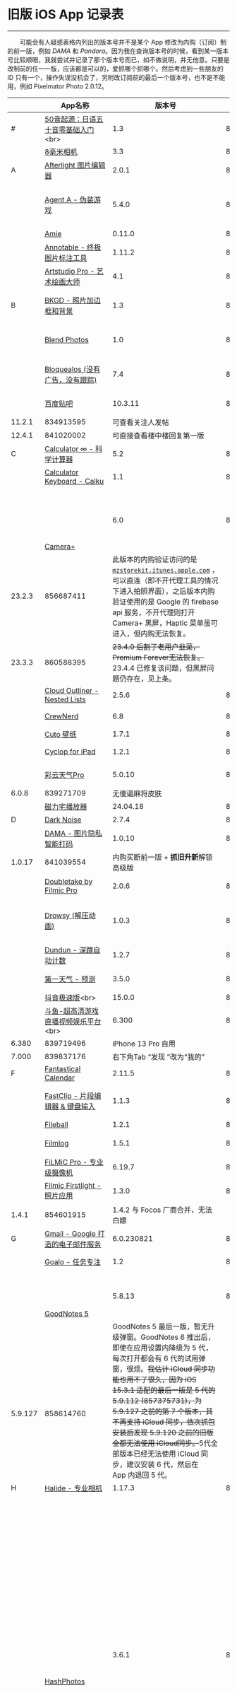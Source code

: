 # 旧版 iOS App 记录表

* * *

  可能会有人疑惑表格内列出的版本号并不是某个 App 修改为内购（订阅）制的前一版，例如 _DAMA_ 和 _Pandora_。因为我在查询版本号的时候，看到某一版本号比较顺眼，我就尝试并记录了那个版本号而已，如不做说明，并无他意。只要是改制前的任一一版，应该都是可以的，爱抓哪个抓哪个。然后考虑到一些朋友的 ID 只有一个，操作失误没机会了，另附改订阅前的最后一个版本号，也不是不能用，例如 Pixelmator Photo 2.0.12。

| <br> | **App名称  <br>** | **版本号** | **ID** | **说明** |
| --- | --- | --- | --- | --- |
| #<br> | [50音起源：日语五十音零基础入门](https://apps.apple.com/cn/app/50%E9%9F%B3%E8%B5%B7%E6%BA%90-%E6%97%A5%E8%AF%AD%E4%BA%94%E5%8D%81%E9%9F%B3%E9%9B%B6%E5%9F%BA%E7%A1%80%E5%85%A5%E9%97%A8/id1439222882 "https://apps.apple.com/cn/app/50%E9%9F%B3%E8%B5%B7%E6%BA%90-%E6%97%A5%E8%AF%AD%E4%BA%94%E5%8D%81%E9%9F%B3%E9%9B%B6%E5%9F%BA%E7%A1%80%E5%85%A5%E9%97%A8/id1439222882")<br> | 1.3<br> | 831714019<br> | **抓旧升新**解锁 Pro<br> |
| <br> | [8毫米相机](https://apps.apple.com/cn/app/8%E6%AF%AB%E7%B1%B3%E7%9B%B8%E6%9C%BA/id406541444) | 3.3 | 853405177 | 内购订阅前一版 |
| A   | [Afterlight 图片编辑器](https://apps.apple.com/us/app/afterlight-%E5%9C%96%E7%89%87%E7%B7%A8%E8%BC%AF%E5%99%A8/id1293122457?l=zh-Hans-CN "https://apps.apple.com/us/app/afterlight-%E5%9C%96%E7%89%87%E7%B7%A8%E8%BC%AF%E5%99%A8/id1293122457?l=zh-Hans-CN") | 2.0.1 | 831830015<br> | **抓旧升新**解锁 Lifetime |
| <br> | [Agent A - 伪装游戏](https://apps.apple.com/us/app/agent-a-%E4%BC%AA%E8%A3%85%E6%B8%B8%E6%88%8F/id940006911?l=zh-Hans-CN) | 5.4.0 | 852191989<br> | 外区付费游戏，iOS 15.4.1 可安装最后一版，5.5.2 转免费+内购 |
| <br> | [Amie](https://apps.apple.com/cn/app/amie-calendar-and-todos/id1548277133) | 0.11.0 | 863072599 | 内购订阅前一版 |
| <br> | [Annotable - 终极图片标注工具](https://apps.apple.com/cn/app/annotable-%E7%BB%88%E6%9E%81%E5%9B%BE%E7%89%87%E6%A0%87%E6%B3%A8%E5%B7%A5%E5%85%B7/id1099850421) | 1.11.2 | 820317675 | 内购买断前一版（iOS 15 不可用） |
| <br> | [Artstudio Pro - 艺术绘画大师](https://apps.apple.com/cn/app/artstudio-pro-%E8%89%BA%E6%9C%AF%E7%BB%98%E7%94%BB%E5%A4%A7%E5%B8%88/id1244142051) | 4.1 | 850507310 | **抓旧升新**解锁 Pro |
| B   | [BKGD - 照片加边框和背景](https://apps.apple.com/cn/app/bkgd-%E7%85%A7%E7%89%87%E5%8A%A0%E8%BE%B9%E6%A1%86%E5%92%8C%E8%83%8C%E6%99%AF/id1375958275)<br> | 1.3 | 828095815 | **抓旧升新**解锁（点击老用户免费升级解锁 Pro）<br> |
| <br> | [Blend Photos](https://apps.apple.com/cn/app/blend-photos/id1556594831) | 1.0 | 840739892 | 内购订阅/买断前一版，仿双重曝光应用 |
| <br> | [Bloquealos (没有广告，没有跟踪)](https://apps.apple.com/us/app/bloquealos-%E9%98%BB%E6%AD%A2%E5%B9%BF%E5%91%8A%E5%92%8C%E5%BC%B9%E5%87%BA%E7%AA%97%E5%8F%A3%E7%9A%84%E6%B5%8F%E8%A7%88%E5%99%A8%E6%89%A9%E5%B1%95/id1554895615?l=zh "https://apps.apple.com/us/app/bloquealos-%E9%98%BB%E6%AD%A2%E5%B9%BF%E5%91%8A%E5%92%8C%E5%BC%B9%E5%87%BA%E7%AA%97%E5%8F%A3%E7%9A%84%E6%B5%8F%E8%A7%88%E5%99%A8%E6%89%A9%E5%B1%95/id1554895615?l=zh") | 7.4 | 854617669 | 内购订阅前一版，8.0版本由扩展改为内容拦截器 |
| <br> | [百度贴吧](https://apps.apple.com/cn/app/%E7%99%BE%E5%BA%A6%E8%B4%B4%E5%90%A7-%E8%81%8A%E5%85%B4%E8%B6%A3-%E4%B8%8A%E8%B4%B4%E5%90%A7/id477927812) | 10.3.11<br> | 833088390<br> | 适配 iOS 13 深色模式<br> |
| 11.2.1 | 834913595<br> | 可查看关注人发帖<br> |
| 12.4.1 | 841020002 | 可直接查看楼中楼回复第一版 |
| C   | [Calculator ∞ - 科学计算器](https://apps.apple.com/cn/app/calculator-%E7%A7%91%E5%AD%A6%E8%AE%A1%E7%AE%97%E5%99%A8/id458535809) | 5.2 | 831702111 | UI 未改版 |
| <br> | [Calculator Keyboard - Calku](https://apps.apple.com/cn/app/calculator-keyboard-calku/id1546065778)<br> | 1.1 | 839867096 | **抓旧升新**解锁 Lifetime |
| <br> | <br><br><br><br><br><br>[Camera+](https://apps.apple.com/cn/app/camera/id1313580627) | 6.0 | 844061628 | **抓旧升新**解锁 Pro |
| 23.2.3 | 856687411 | 此版本的内购验证访问的是 [`mzstorekit.itunes.apple.com`](https://mzstorekit.itunes.apple.com "https://mzstorekit.itunes.apple.com") ，可以直连（即不开代理工具的情况下进入拍照界面），之后版本内购验证使用的是 Google 的 firebase api 服务，不开代理则打开 Camera+ 黑屏，Haptic 菜单虽可进入，但内购无法恢复。 |
| 23.3.3 | 860588395 | ~~23.4.0 后割了老用户韭菜，Premium Forever无法恢复。~~<br>23.4.4 已修复该问题，但黑屏问题仍存在，见上条。 |
| <br> | [Cloud Outliner - Nested Lists](https://apps.apple.com/cn/app/cloud-outliner-nested-lists/id1018143540 "https://apps.apple.com/cn/app/cloud-outliner-nested-lists/id1018143540") | 2.5.6 | 839332415 | 内购买断前一版 |
| <br> | [CrewNerd](https://apps.apple.com/cn/app/crewnerd/id307935199 "https://apps.apple.com/cn/app/crewnerd/id307935199") | 6.8 | 852802807 | **抓旧升新**解锁 Lifetime |
| <br> | [Cuto 壁纸](https://apps.apple.com/cn/app/cuto-%E5%A3%81%E7%BA%B8/id1068086465) | 1.7.1 | 829664755 | 内购买断前一版 |
| <br> | [Cyclop for iPad](https://apps.apple.com/cn/app/cyclop-for-ipad/id976074849 "https://apps.apple.com/cn/app/cyclop-for-ipad/id976074849") | 1.2.1 | 824770077<br> | **抓旧升新**解锁 Full Version<br> |
| <br> | [彩云天气Pro](https://apps.apple.com/cn/app/%E5%BD%A9%E4%BA%91%E5%A4%A9%E6%B0%94pro/id1067198688) | 5.0.10<br> | 836388018<br> | 内购订阅前一版，无桌面 Widgets<br> |
| 6.0.8<br> | 839271709<br> | 无傻逼麻将皮肤<br> |
| <br> | [磁力宅播放器](https://apps.apple.com/cn/app/%E7%A3%81%E5%8A%9B%E5%AE%85%E6%92%AD%E6%94%BE%E5%99%A8/id6497060674) | 24.04.18 | 865188451<br> | 初版，内购前一版 |
| D   | [Dark Noise](https://apps.apple.com/cn/app/dark-noise/id1465439395)<br> | 2.7.4<br> | 853755765<br> | 内购订阅前一版<br> |
| <br> | [DAMA - 图片隐私智能打码](https://apps.apple.com/cn/app/dama-%E5%9B%BE%E7%89%87%E9%9A%90%E7%A7%81%E6%99%BA%E8%83%BD%E6%89%93%E7%A0%81/id1534690075) | 1.0.10 | 839477178 | **抓旧升新**解锁高级版 |
| 1.0.17 | 841039554 | 内购买断前一版 + **抓旧升新**解锁高级版 |
| <br> | [Doubletake by Filmic Pro](https://apps.apple.com/cn/app/doubletake-by-filmic-pro/id1478041592)<br> | 2.0.6 | 846100159 | 内购订阅前一版 + **抓旧升新**解锁订阅<br> |
| <br> | [Drowsy (解压动画)](https://apps.apple.com/cn/app/%E8%A7%A3%E5%8E%8B%E5%8A%A8%E7%94%BB/id1525164222 "https://apps.apple.com/cn/app/%E8%A7%A3%E5%8E%8B%E5%8A%A8%E7%94%BB/id1525164222") | 1.0.3 | 840726128 | 内购买断前一版，原免费使用的部分动画和声音在 1.0.4 版中改为付费项目 |
| <br> | [Dundun - 深蹲自动计数](https://apps.apple.com/cn/app/dundun-%E6%B7%B1%E8%B9%B2%E8%87%AA%E5%8A%A8%E8%AE%A1%E6%95%B0/id1348285355 "https://apps.apple.com/cn/app/dundun-%E6%B7%B1%E8%B9%B2%E8%87%AA%E5%8A%A8%E8%AE%A1%E6%95%B0/id1348285355") | 1.2.7 | 857227687<br> | 1.2.8 版本改为免费下载 + 内购 |
| <br> | [第一天气 - 预测](https://apps.apple.com/cn/app/%E7%AC%AC%E4%B8%80%E5%A4%A9%E6%B0%94-%E9%A2%84%E6%B5%8B/id1526791980)<br> | 3.5.0<br> | 853607434<br> | 内购订阅/买断前一版（去广告）<br> |
| <br> | [抖音极速版](https://apps.apple.com/cn/app/%E6%8A%96%E9%9F%B3%E6%9E%81%E9%80%9F%E7%89%88/id1477031443 "https://apps.apple.com/cn/app/%E6%8A%96%E9%9F%B3%E6%9E%81%E9%80%9F%E7%89%88/id1477031443")<br> | 15.0.0<br> | 842700491<br> | 简洁得要死嗷<br> |
| <br> | [斗鱼-超高清游戏直播视频娱乐平台](https://apps.apple.com/cn/app/%E6%96%97%E9%B1%BC-%E8%B6%85%E9%AB%98%E6%B8%85%E6%B8%B8%E6%88%8F%E7%9B%B4%E6%92%AD%E8%A7%86%E9%A2%91%E5%A8%B1%E4%B9%90%E5%B9%B3%E5%8F%B0/id863882795 "https://apps.apple.com/cn/app/%E6%96%97%E9%B1%BC-%E8%B6%85%E9%AB%98%E6%B8%85%E6%B8%B8%E6%88%8F%E7%9B%B4%E6%92%AD%E8%A7%86%E9%A2%91%E5%A8%B1%E4%B9%90%E5%B9%B3%E5%8F%B0/id863882795")<br> | 6.300<br> | 836858041<br> | iPhone 6s Plus 自用（非全面屏） |
| 6.380<br> | 839719496<br> | iPhone 13 Pro 自用 |
| 7.000 | 839837176 | 右下角Tab “发现 ”改为“我的” |
| F   | [Fantastical Calendar](https://apps.apple.com/cn/app/fantastical-calendar/id718043190) | 2.11.5 | 833714009 | 内购订阅前一版 |
| <br> | [FastClip - 片段编辑器 & 键盘输入](https://apps.apple.com/cn/app/fastclip-%E7%89%87%E6%AE%B5%E7%BC%96%E8%BE%91%E5%99%A8-%E9%94%AE%E7%9B%98%E8%BE%93%E5%85%A5/id1476085650) | 1.1.3 | 845745226 | 内购订阅/买断前一版（无键盘，有 Safari 扩展） |
| <br> | [Fileball](https://apps.apple.com/cn/app/fileball/id1558391784) | 1.2.1 | 851555614 | **首次获取**才可抓到 |
| <br> | [Filmlog](https://apps.apple.com/cn/app/filmlog/id635642879 "https://apps.apple.com/cn/app/filmlog/id635642879") | 1.5.1 | 830461763 | **抓旧升新**解锁 Plus，需还原购买 |
| <br> | [FiLMiC Pro - 专业级摄像机](https://apps.apple.com/cn/app/filmic-pro-%E4%B8%93%E4%B8%9A%E7%BA%A7%E6%91%84%E5%83%8F%E6%9C%BA/id436577167) | 6.19.7 | 851609129 | 内购订阅前一版 |
| <br> | [Filmic Firstlight - 照片应用](https://apps.apple.com/cn/app/filmic-firstlight-%E7%85%A7%E7%89%87%E5%BA%94%E7%94%A8/id1482338564)<br> | 1.3.0<br> | 847094994<br> | 内购订阅前一版 + **抓旧升新**解锁订阅<br> |
| 1.4.1<br> | 854601915<br> | 1.4.2 与 Focos 厂商合并，无法白嫖<br> |
| G   | [Gmail - Google 打造的电子邮件服务](https://apps.apple.com/cn/app/gmail-google-%E6%89%93%E9%80%A0%E7%9A%84%E7%94%B5%E5%AD%90%E9%82%AE%E4%BB%B6%E6%9C%8D%E5%8A%A1/id422689480) | 6.0.230821 | 859712283 | 增加翻译功能第一版，iOS 15 + |
| <br><br> | [Goalo - 任务专注](https://apps.apple.com/cn/app/goalo-%E4%BB%BB%E5%8A%A1%E4%B8%93%E6%B3%A8/id1502374557) | 1.2 | 838841086 | **抓旧升新**解锁 Goalo Pro |
| <br> | <br><br><br><br>[GoodNotes 5](https://apps.apple.com/cn/app/goodnotes-5/id1444383602) | 5.8.13 | 848017668 | 内购买断前一版 + **抓旧升新**解锁完整版<br><br> |
| <br><br><br>5.9.127 | <br><br><br>858614760 | GoodNotes 5 最后一版，暂无升级弹窗。GoodNotes 6 推出后，即使在应用设置内降级为 5 代，每次打开都会有 6 代的试用弹窗，很烦。~~我估计 iCloud 同步功能也用不了很久，因为 iOS 15.3.1 适配的最后一版是 5 代的 5.9.112 (857375731)，为 5.9.127 之前的第 7 个版本，其不再支持 iCloud 同步，依次抓包安装后发现 5.9.120 之前的旧版全都无法使用 iCloud同步。~~5代全部版本已经无法使用 iCloud 同步，建议安装 6 代，然后在 App 内退回 5 代。 |
| H   | [Halide - 专业相机](https://apps.apple.com/cn/app/halide-mark-ii-pro-camera/id885697368) | 1.17.3 | 837845559 | 内购订阅前一版 |
| <br> | <br><br><br><br><br><br>[HashPhotos](https://apps.apple.com/cn/app/hashphotos/id685784609) | 3.6.1<br> | 819754622<br> | 3.6.1 为内购买断前一版 + **抓旧升新**解锁 PRO 版本（一生）。过程概述：自测 3.6.1 的 ipa无法在 iOS15 系统上安装，爱思助手显示安装包不完整。于是干脆直接在手机上下载最新版（5.0.4），尝试恢复购买无效后，用 AppStore++ 降级到 4.7.4，在 4.7.4 中点击恢复购买，提示“您在 3.7.0 版之前有下载或购买吗？”，点击“是的”，接着弹出“多合一包（免费）”内购界面，获取就 ok 了。之后无论是 4.7.4 升级最新还是卸载重下，Pro 仍有效且能恢复购买。注：4.7.4 并不是特殊版本，在 5.0.0 之前的任意一个包含“多合一包”内购的版本中应该都可以。 |
| 4.7.4<br> | 845776172<br> |
| <br> | [和风天气](https://apps.apple.com/cn/app/%E5%92%8C%E9%A3%8E%E5%A4%A9%E6%B0%94-%E5%8F%AF%E8%A7%86%E5%8C%96%E5%A4%A9%E6%B0%94/id1461458147)<br> | 2.9.18<br> | 842275448<br> | 内购订阅前一版<br> |
| <br> | [狐猴浏览器](https://apps.apple.com/cn/app/%E7%8B%90%E7%8C%B4%E6%B5%8F%E8%A7%88%E5%99%A8/id1662756821) | 1.0.2 | 860541330 | 会员订阅前一版 |
| <br> | [虎牙直播-游戏互动直播平台](https://apps.apple.com/cn/app/%E8%99%8E%E7%89%99%E7%9B%B4%E6%92%AD-%E6%B8%B8%E6%88%8F%E4%BA%92%E5%8A%A8%E7%9B%B4%E6%92%AD%E5%B9%B3%E5%8F%B0/id871095743 "https://apps.apple.com/cn/app/%E8%99%8E%E7%89%99%E7%9B%B4%E6%92%AD-%E6%B8%B8%E6%88%8F%E4%BA%92%E5%8A%A8%E7%9B%B4%E6%92%AD%E5%B9%B3%E5%8F%B0/id871095743")<br> | 7.11.0<br> | 835293114<br> | 适配 iOS 13 深色模式<br> |
| <br> | [黄鸭证件照-智能抠图制作各类证照神器](https://apps.apple.com/cn/app/%E9%BB%84%E9%B8%AD%E8%AF%81%E4%BB%B6%E7%85%A7-%E6%99%BA%E8%83%BD%E6%8A%A0%E5%9B%BE%E5%88%B6%E4%BD%9C%E5%90%84%E7%B1%BB%E8%AF%81%E7%85%A7%E7%A5%9E%E5%99%A8/id1596406400)<br> | 3.2.2<br> | 854880529<br> | 内购订阅前一版<br>3.3.3 版本取消了内购<br>3.3.6 版本增加 VIP 内购<br>随便吧，累了 |
| I   | [ImgPlay - GIF制作](https://apps.apple.com/cn/app/imgplay-gif%E5%88%B6%E4%BD%9C/id989843523) | 6.2.8 | 855492229 | 内购订阅前一版（6.3.0 版本取消了原 68 元的买断） |
| <br> | [iMovie 剪辑](https://apps.apple.com/cn/app/imovie-%E5%89%AA%E8%BE%91/id377298193)<br> | 2.3.3<br>(2303)<br> | 843907352<br> | UI 未改版 |
| <br> | [iTV Shows](https://apps.apple.com/cn/app/itv-shows/id741292427) | 5.3.5 | 855871874 | 内购订阅/买断前一版 |
| J   | [JustWatch - Movies & TV Shows](https://apps.apple.com/cn/app/justwatch-movies-tv-shows/id979227482) | 23.34.1 | 859339112 | Dev 版本，底部「Dev settings active」进入面板后，点击「Force Pro State」可开启 Pro |
| <br><br> | <br>[计步器 StepsApp](https://apps.apple.com/cn/app/id1037595083 "https://apps.apple.com/cn/app/id1037595083")<br> | <br>5.5.0<br> | <br>835373948<br> | 目前最新版需要订阅使用完整功能，5.5.0 可 22 元一次性付费解锁完整功能，购买后可在最新版恢复一次性内购<br> |
| <br> | [极简清单 - OneList](https://apps.apple.com/cn/app/%E6%9E%81%E7%AE%80%E6%B8%85%E5%8D%95-onelist/id1449484075)<br> | 1.7.0<br> | 842232504<br> | **抓旧升新**解锁 Lifetime Pro<br> |
| <br> | [驾校一点通](https://apps.apple.com/cn/app/%E9%A9%BE%E6%A0%A1%E4%B8%80%E7%82%B9%E9%80%9A-2023%E9%A9%BE%E6%A0%A1%E5%AD%A6%E8%BD%A6%E8%80%83%E9%A9%BE%E7%85%A7/id620262310)<br> | 10.6.2<br> | 841949668<br> | MitM VIP<br> |
| <br> | [加一 - 精美实用计数器](https://apps.apple.com/cn/app/%E5%8A%A0%E4%B8%80-%E4%B9%A0%E6%83%AF%E5%85%BB%E6%88%90%E6%89%93%E5%8D%A1-%E8%BF%BD%E8%B8%AA%E7%94%9F%E6%B4%BB%E5%B0%8F%E4%BA%8B-%E8%AE%B0%E5%BD%95%E6%97%A5%E5%B8%B8%E6%83%85%E7%BB%AA/id1477743089)<br> | 1.8.2<br> | 846469228<br> | 内购订阅/买断、UI 大改版前一版<br> |
| K   | [卡喵 - 信用卡管理管家](https://apps.apple.com/cn/app/%E5%8D%A1%E5%96%B5-%E4%BF%A1%E7%94%A8%E5%8D%A1%E7%AE%A1%E7%90%86%E7%AE%A1%E5%AE%B6/id1557595766) | 5.3<br> | 854408649<br> | 内购订阅/买断前一版<br> |
| <br> | [酷安](https://apps.apple.com/cn/app/%E9%85%B7%E5%AE%89-%E5%8F%91%E7%8E%B0%E7%A7%91%E6%8A%80%E6%96%B0%E7%94%9F%E6%B4%BB/id1422581869)<br> | 4.9.1<br> | 848225916<br> | 蓝色 icon + UI<br>已无法发布评论 |
| 5.1.10 | 858487123 | 懒得试了，增加「发现 tab」前一版 |
| <br> | <br>[快手](https://apps.apple.com/cn/app/%E5%BF%AB%E6%89%8B/id440948110 "https://apps.apple.com/cn/app/%E5%BF%AB%E6%89%8B/id440948110")<br> | 6.11.8<br> | 834533101<br> | iPhone 6s Plus 自用（非全面屏）<br> |
| 9.8.50 | 844261701<br> | iPhone 13 Pro 自用<br> |
| 10.6.30<br> | 850989355<br> | 短视频助手（by冷冷雨）可保存视频第一版<br> |
| <br> | [快制图表](https://apps.apple.com/cn/app/%E5%BF%AB%E5%88%B6%E5%9B%BE%E8%A1%A8-%E5%9B%BE%E8%A1%A8%E5%88%B6%E4%BD%9C%E5%B9%B6%E5%AF%BC%E5%87%BA%E4%B8%BA%E5%9B%BE%E7%89%87/id1611358648 "https://apps.apple.com/cn/app/%E5%BF%AB%E5%88%B6%E5%9B%BE%E8%A1%A8-%E5%9B%BE%E8%A1%A8%E5%88%B6%E4%BD%9C%E5%B9%B6%E5%AF%BC%E5%87%BA%E4%B8%BA%E5%9B%BE%E7%89%87/id1611358648") | 3.1.0 | 858957868 | 内购订阅前一版 |
| L   | [Light Player - 简洁的本地音乐播放器](https://apps.apple.com/cn/app/id6468552607) | 1.1.8 | 862825656 | 内购订阅/买断前一版 |
| <br> | [LookUp: English dictionary](https://apps.apple.com/cn/app/lookup-english-dictionary/id872564448 "https://apps.apple.com/cn/app/lookup-english-dictionary/id872564448")<br> | 9.2.7 | 856769059 | **抓旧升新**解锁 LookUp+ Lifetime Access |
| <br> | [Looper! Loop, Zoom, AB Player](https://apps.apple.com/cn/app/looper-loop-zoom-ab-player/id1370245075 "https://apps.apple.com/cn/app/looper-loop-zoom-ab-player/id1370245075") | 1.31 | 847554171<br> | 内购订阅前一版 |
| M   | [Moodistory情绪追踪器+心情日志+日记](https://apps.apple.com/cn/app/moodistory%E6%83%85%E7%BB%AA%E8%BF%BD%E8%B8%AA%E5%99%A8-%E5%BF%83%E6%83%85%E6%97%A5%E5%BF%97-%E6%97%A5%E8%AE%B0/id1335347860 "https://apps.apple.com/cn/app/moodistory%E6%83%85%E7%BB%AA%E8%BF%BD%E8%B8%AA%E5%99%A8-%E5%BF%83%E6%83%85%E6%97%A5%E5%BF%97-%E6%97%A5%E8%AE%B0/id1335347860")<br> | 3.0.0 | 854401900 | 内购订阅前一版 |
| <br> | [Movy 高清桌面锁屏壁纸](https://apps.apple.com/cn/app/movy-%E9%AB%98%E6%B8%85%E6%A1%8C%E9%9D%A2%E9%94%81%E5%B1%8F%E5%A2%99%E7%BA%B8/id1093345142 "https://apps.apple.com/cn/app/movy-%E9%AB%98%E6%B8%85%E6%A1%8C%E9%9D%A2%E9%94%81%E5%B1%8F%E5%A2%99%E7%BA%B8/id1093345142") | 3.2 | 844621757 | 无淘宝店铺的 Tab 页面 |
| <br> | <br>[My Pod](https://apps.apple.com/cn/app/my-classic/id6443811423 "https://apps.apple.com/cn/app/my-classic/id6443811423") | <br>2.0.0 | <br>852924133 | 2.1.0 版本的 CoverFlow 在 iPhone 13 Pro  iOS 15 系统上划动会卡顿，重新上架后改名为“My Classic”。<br> |
| N   | [Nebo - 笔记和PDF标注](https://apps.apple.com/cn/app/nebo-%E7%AC%94%E8%AE%B0%E5%92%8C-pdf-%E6%A0%87%E6%B3%A8/id1119601770) | 2.4.4 | 834484424 | **抓旧升新**解锁“基本功能”和“连接”两项内购（iPad 应用） |
| <br> | [NeoServer - Docker/SSH/SFTP](https://apps.apple.com/us/app/neoserver-docker-ssh-sftp/id6448362669?l=zh-Hans-CN "https://apps.apple.com/us/app/neoserver-docker-ssh-sftp/id6448362669?l=zh-Hans-CN") | 5.4.2 | 864768767<br> | 增加内购前一版<br> |
| <br> | [Nicegram](https://apps.apple.com/cn/app/nicegram-1-chat-for-telegram/id1608870673) | 1.1.1 | 850784912 | 可转发/保存限制转发频道内容 |
| <br> | [NOME - 反社交挡脸自拍相机](https://apps.apple.com/cn/app/nome-%E5%8F%8D%E7%A4%BE%E4%BA%A4%E6%8C%A1%E8%84%B8%E8%87%AA%E6%8B%8D%E7%9B%B8%E6%9C%BA/id1393489660)<br> | 1.0 | 827395482 | **抓旧升新**解锁 Pro（点击老用户免费升级） |
| <br> | [Notability](https://apps.apple.com/cn/app/notability/id360593530) | 10.6 | 844215920 | 内购订阅前一版 |
| 12.1.15 | 858548460 | 14 版本取消笔盒功能 |
| <br> | [nPlayer](https://apps.apple.com/cn/app/nplayer/id1116905928)<br> | 3.10.10<br> | 831026969<br> | 均衡器与锁屏音频可兼容<br> |
| <br> | [ntPlayer](https://apps.apple.com/cn/app/ntplayer/id1613758141) | 2.4.0 | 855321943 | 2.4.1 版本加入免广告 VIP 内购 |
| <br> | [nPTT - 下個世代的 PTT App](https://apps.apple.com/cn/app/nptt-%E4%B8%8B%E5%80%8B%E4%B8%96%E4%BB%A3%E7%9A%84-ptt-app/id1529382446 "https://apps.apple.com/cn/app/nptt-%E4%B8%8B%E5%80%8B%E4%B8%96%E4%BB%A3%E7%9A%84-ptt-app/id1529382446")<br> | 2.9.1 | 856850253<br> | 增加 VIP 年度方案前一版 |
| O   | [Obscura — Pro Camera](https://apps.apple.com/us/app/obscura-pro-camera/id1579306989 "https://apps.apple.com/us/app/obscura-pro-camera/id1579306989")<br> | 2023.2 | 856654314<br> | 内购订阅前一版 |
| <br> | [OneScreen - 带壳截屏自由创作](https://apps.apple.com/cn/app/onescreen-%E5%B8%A6%E5%A3%B3%E6%88%AA%E5%B1%8F%E8%87%AA%E7%94%B1%E5%88%9B%E4%BD%9C/id1355476695) | 3.7.0 | 838264846 | **抓旧升新**解锁 Lifetime Pro |
| P   | [Pandora - 管理你的订阅](https://apps.apple.com/cn/app/pandora-%E7%AE%A1%E7%90%86%E4%BD%A0%E7%9A%84%E8%AE%A2%E9%98%85%E6%9C%8D%E5%8A%A1/id1470560916) | 1.0.3 | 832953449 | **抓旧升新**解锁 Pro |
| <br> | [PDF点睛（PDF Expert）：阅读器](https://apps.apple.com/cn/app/pdf-%E7%82%B9%E7%9D%9B-%E9%98%85%E8%AF%BB-%E7%BC%96%E8%BE%91-%E7%AD%BE%E7%BD%B2/id743974925) | 6.6.16 | 831556436<br> | 内购订阅前一版 |
| <br> | [Pedometer++](https://apps.apple.com/cn/app/pedometer/id712286167) | 4.9.3 | 853856855 | 内购订阅前一版 |
| <br> | <br>[Phoom - 照片管理助手](https://apps.apple.com/cn/app/phoom-%E7%85%A7%E7%89%87%E7%AE%A1%E7%90%86%E5%8A%A9%E6%89%8B-%E6%89%8B%E6%9C%BA%E7%9B%B8%E5%86%8C%E5%BF%AB%E9%80%9F%E6%95%B4%E7%90%86/id1555853093) | 1.9<br> | 847781146<br> | 步骤：先下载 1.9，打开 App，然后覆盖 2.0，接着从 2.0 升级至 2.4，最后升级至最新版，可白嫖内购；<br>2.5.4 版本要求系统版本 iOS 16.0+ |
| 2.0<br> | 848906787<br> |
| 2.4<br> | 850715469<br> |
| <br> | [Piiico · 图像标注](https://apps.apple.com/cn/app/piiico-%E5%9B%BE%E5%83%8F%E6%A0%87%E6%B3%A8/id1395700699) | 1.4.2 | 830451225 | **抓旧升新**解锁 Pro（点击“老用户恢复内购”） |
| <br> | [Pixelmator Photo](https://apps.apple.com/cn/app/pixelmator-photo/id1444636541) | 2.0 | 845758463 | **抓旧升新**解锁 Pro |
| 2.0.12 | 850784840 | 内购订阅/买断前一版，手抖下到最新版可用这版 |
| <br> | [Pixquare - 像素艺术编辑器](https://apps.apple.com/cn/app/pixquare-%E5%83%8F%E7%B4%A0%E8%89%BA%E6%9C%AF%E7%BC%96%E8%BE%91%E5%99%A8/id1659428179)<br> | 1.13 | 860252788<br> | iOS 15.4.1 最高可用版本，2.0.0 版本改为免费下载，iOS 16+ 自测 |
| <br> | [Pocket Casts](https://apps.apple.com/us/app/pocket-casts/id414834813?l=zh "https://apps.apple.com/us/app/pocket-casts/id414834813?l=zh") | 7.4 | 832051612 | 内购订阅前一版（美区播客应用） |
| <br> | [Podcat](https://apps.apple.com/cn/app/podcat/id845960230 "https://apps.apple.com/cn/app/podcat/id845960230") | 2.8.4 | 858011583<br> | 订阅制前一版 |
| <br> | [Pyto - Python 3](https://apps.apple.com/us/app/pyto-python-3/id1436650069?uo=4 "https://apps.apple.com/us/app/pyto-python-3/id1436650069?uo=4") | 11.11.4<br> | 836122055<br> | **抓旧升新**解锁 Full Version |
| <br> | [屏幕套壳](https://apps.apple.com/cn/app/%E5%B1%8F%E5%B9%95%E5%A5%97%E5%A3%B3/id1577909658)<br> | 3.1.0<br> | 853182280<br> | adbk 解锁，3.2 已修复<br> |
| Q   | [QQ](https://apps.apple.com/cn/app/qq/id444934666 "https://apps.apple.com/cn/app/qq/id444934666") | 8.4.9 | 837881604 | 深色模式、适配 iOS 14 |
| <br> | [QQ音乐](https://apps.apple.com/cn/app/qq%E9%9F%B3%E4%B9%90-%E5%90%AC%E6%88%91%E6%83%B3%E5%90%AC/id414603431) | 9.5 | 832757289 | 适配 iOS 13 深色模式 |
| <br> | [Quantumult X](https://apps.apple.com/us/app/quantumult-x/id1443988620?l=zh) | 1.0.30 | 850566830 | UI 未改版（双排图标） |
| R   | [图书追踪器：Reading tracker and tbr](https://apps.apple.com/cn/app/%E5%9B%BE%E4%B9%A6%E8%BF%BD%E8%B8%AA%E5%99%A8-reading-tracker-and-tbr/id1491660771)<br> | 2.1.0 | 840614329 | 2.1.8 版本转免费 + 内购，**抓旧升新**解锁 Book Tracker Pro (Lifetime) |
| <br> | [RealRadio · 聆听世界的声音](https://apps.apple.com/cn/app/realradio-%E8%81%86%E5%90%AC%E4%B8%96%E7%95%8C%E7%9A%84%E5%A3%B0%E9%9F%B3/id6448242498) | 1.0.2 | 857336387 | 内购订阅/买断前一版 |
| <br> | [REC - Pro Video Camera](https://apps.apple.com/cn/app/rec-pro-video-camera/id1175490870)<br> | 4.0 | 844556510 | **抓旧升新**解锁 One-Time Purchase |
| <br> | <br>[RTRO - Film Camera by Moment](https://apps.apple.com/cn/app/rtro-film-camera-by-moment/id1468168573)<br> | <br>1.7.5<br> | <br>/<br> | 计划于 2023 年 8 月 1 日全区下架，所有付费项目已取消，直接下载最新版 1.7.5 即可；注：滤镜列表虽已解锁，但是上划会看到 RTRO+ 的订阅按钮，忽略即可，请勿再次付费<br> |
| <br> | [人脸复制  照片换脸](https://apps.apple.com/cn/app/%E4%BA%BA%E8%84%B8%E5%A4%8D%E5%88%B6-%E7%85%A7%E7%89%87%E6%8D%A2%E8%84%B8/id385706298 "https://apps.apple.com/cn/app/%E4%BA%BA%E8%84%B8%E5%A4%8D%E5%88%B6-%E7%85%A7%E7%89%87%E6%8D%A2%E8%84%B8/id385706298")<br> | 3.4.4<br> | 856219466<br> | 内购订阅前一版<br> |
| <br>S | <br>[Scanner Pro](https://apps.apple.com/cn/app/scanner-pro-%E6%96%87%E6%A1%A3%E6%89%AB%E6%8F%8F/id333710667)<br> | 7.7<br> | 836576431<br> | **抓旧升新**解锁 Plus<br> |
| 7.8.2<br> | 839043794<br> | 内购订阅前一版，如果没有多余的 ID 抓 7.7，可使用此版本<br> |
| <br> | [ScriptWidget](https://apps.apple.com/cn/app/scriptwidget/id1555600758) | 3.19 | 848277053 | iOS 15 最高可用版本 |
| <br> | [Shutter - Sony Camera Remote](https://apps.apple.com/cn/app/shutter-sony-camera-remote/id1459044148 "https://apps.apple.com/cn/app/shutter-sony-camera-remote/id1459044148") | 2.5.0 | 844062839 | **抓旧升新**解锁 Lifetime access |
| <br> | [Simplenote](https://apps.apple.com/cn/app/simplenote/id289429962) | 4.47 | 845120831 | 内购订阅前一版 |
| <br> | [Snipd \| AI Podcast Olayer](https://apps.apple.com/us/app/snipd-ai-podcast-player/id1557206126 "https://apps.apple.com/us/app/snipd-ai-podcast-player/id1557206126") | 2.2.52 | 858869034<br> | 内购订阅前一版 |
| <br> | [Spark Mail - 智能邮箱](https://apps.apple.com/cn/app/spark-mail-%E6%99%BA%E8%83%BD%E9%82%AE%E7%AE%B1/id997102246) | 2.11.23 | 852250450 | 内购订阅前一版 |
| <br> | <br>[Spectre相机](https://apps.apple.com/cn/app/spectre%E7%9B%B8%E6%9C%BA/id1450074595) | <br>1.1.11 | <br>848912540 | 付费下载改免费 + 内购。原付费用户无法免费获得新增内购，对比直接抓包的新用户，老用户实际上是花 25 元买了个 30 秒的长曝光时间，韭菜割起来 |
| <br> | [Spyglass](https://apps.apple.com/cn/app/spyglass/id332639548 "https://apps.apple.com/cn/app/spyglass/id332639548") | 3.10 | 842324807<br> | **抓旧升新**解锁 Spyglass Pro Lifetime（恢复购买），新版仍包含 Spygalss Plus 订阅（解锁额外地图），感谢TG 用户飘零提供信息。 |
| <br> | [StaySleep 睡着了 - 熬夜热力图、睡眠计时器](https://apps.apple.com/cn/app/staysleep-%E7%9D%A1%E7%9D%80%E4%BA%86-%E7%86%AC%E5%A4%9C%E7%83%AD%E5%8A%9B%E5%9B%BE-%E7%9D%A1%E7%9C%A0%E8%AE%A1%E6%97%B6%E5%99%A8/id1640290061) | 1.6 | 852395084 | 内购买断前一版 |
| <br> | [Stream HTTP抓包工具—网络请求调试分析精灵](https://apps.apple.com/cn/app/stream-http%E6%8A%93%E5%8C%85%E5%B7%A5%E5%85%B7-%E7%BD%91%E7%BB%9C%E8%AF%B7%E6%B1%82%E8%B0%83%E8%AF%95%E5%88%86%E6%9E%90%E7%B2%BE%E7%81%B5/id6483685232) | 1.3.0 | 865479710 | 无广告无内购 |
| <br> | [Sunlitt](https://apps.apple.com/cn/app/litt/id1628751457 "https://apps.apple.com/cn/app/litt/id1628751457")<br> | 1.5.5 | 852897161<br> | 内购买断前一版 |
| <br> | [Superimpose V - Video Editor](https://apps.apple.com/cn/app/superimpose-v-video-editor/id6443831679 "https://apps.apple.com/cn/app/superimpose-v-video-editor/id6443831679")<br> | 1.3.3<br> | 855893488<br> | **抓旧升新**解锁 Full Access |
| <br> | [Symbols Explorer](https://apps.apple.com/cn/app/symbols-explorer/id1612933742) | 1.0.5 | 848189313 | 内购买断前一版，1.1.0 版本开始加入收藏功能（内购），1.1.3 版本要求 iOS 16 |
| <br> | [试试双拼](https://apps.apple.com/cn/app/%E8%AF%95%E8%AF%95%E5%8F%8C%E6%8B%BC-%E9%AB%98%E6%95%88%E6%89%93%E5%AD%97%E6%B3%95/id1613019131 "https://apps.apple.com/cn/app/%E8%AF%95%E8%AF%95%E5%8F%8C%E6%8B%BC-%E9%AB%98%E6%95%88%E6%89%93%E5%AD%97%E6%B3%95/id1613019131") | 1.2.1 | 848141250 | **抓旧升新**解锁高级版 |
| T   | [Taio - Markdown 编辑器和快捷动作](https://apps.apple.com/cn/app/taio-markdown-%E7%BC%96%E8%BE%91%E5%99%A8%E5%92%8C%E5%BF%AB%E6%8D%B7%E5%8A%A8%E4%BD%9C/id1527036273) | 1.12.0 | 840397604 | 付费订阅/买断前一版（**首次获取**才可抓到） |
| <br> | [Teak浏览器-用户脚本多功能扩展无广告8倍速](https://apps.apple.com/cn/app/id6443938027) | 5.1 | 866281641 | 内购订阅前一版 |
| 5.5.1 | 866868306 | 5.6之前的全赠终身会员 |
| <br> | [Telegram](https://apps.apple.com/cn/app/telegram-messenger/id686449807) | 9.6.3 | 856755290 | 无动态功能 |
| <br> | [Television Time](https://apps.apple.com/cn/app/television-time/id969714962 "https://apps.apple.com/cn/app/television-time/id969714962") | 1.8.0 | 844399961 | 内购订阅/买断前一版 |
| <br> | [Thesys](https://apps.apple.com/cn/app/thesys/id655513441 "https://apps.apple.com/cn/app/thesys/id655513441") | 1.3.9 | 846976982<br> | **抓旧升新**解锁 Full Version |
| <br> | [TikTok](https://apps.apple.com/us/app/tiktok/id835599320?l=zh) | 21.1.0 | 844024073 | 搭配 Semporia 分流、重写使用 |
| <br> | [Tody](https://apps.apple.com/cn/app/tody/id595339588) | 5.0.5 | 854439008 | **抓旧升新**解锁 Premium |
| <br> | [Touchgrind BMX 2](https://apps.apple.com/us/app/touchgrind-bmx-2/id1313179105?l=zh) | 1.6.4 | 842790157 | 内购买断前一版（国区已下架） |
| <br> | [Touchgrind Skate  2](https://apps.apple.com/us/app/touchgrind-skate-2/id720068876?l=zh) | 1.5 | 821632845 | 内购买断前一版（国区已下架） |
| <br> | [TouchRetouch](https://apps.apple.com/cn/app/touchretouch/id373311252) | 5.0.13 | 852912983<br> | 内购订阅前一版 |
| <br> | [Twilar](https://apps.apple.com/cn/app/twilar/id1511758159 "https://apps.apple.com/cn/app/twilar/id1511758159") | 1.15.3 | 855187089 | 内购买断前一版 |
| <br> | [淘宝](https://apps.apple.com/cn/app/%E6%B7%98%E5%AE%9D-%E5%A4%AA%E5%A5%BD%E9%80%9B%E4%BA%86%E5%90%A7/id387682726 "https://apps.apple.com/cn/app/%E6%B7%98%E5%AE%9D-%E5%A4%AA%E5%A5%BD%E9%80%9B%E4%BA%86%E5%90%A7/id387682726")<br> | 10.11.10<br> | 848595961<br> | 首页商品非瀑布流<br> |
| 10.13.0<br> | 850325991<br> | 瀑布流、无 618 图标<br> |
| U   | [Utiful 相册管家](https://apps.apple.com/cn/app/utiful-%E7%9B%B8%E5%86%8C%E7%AE%A1%E5%AE%B6/id1034958660) | 6.4.9 | 837043273 | 内购订阅前一版 |
| V   | [vFlat Scan - PDF Scanner](https://apps.apple.com/cn/app/vflat-scan-pdf-scanner/id1540238220) | 1.26.5 | 861553567<br> | 无订阅计划接收通知 |
| 1.27 | 861670250<br> | 添加订阅计划的介绍通知 |
| <br> | [Video Buffer Action Camera PRO](https://apps.apple.com/cn/app/video-buffer-action-camera-pro/id1331747164 "https://apps.apple.com/cn/app/video-buffer-action-camera-pro/id1331747164")<br> | 2.2 | 852790204<br> | **抓旧升新**解锁内购订阅 |
| <br> | [VidHub - 高清影片视频播放器，快速播放云盘网盘](https://apps.apple.com/cn/app/vidhub-%E9%AB%98%E6%B8%85%E5%BD%B1%E7%89%87%E8%A7%86%E9%A2%91%E6%92%AD%E6%94%BE%E5%99%A8-%E5%BF%AB%E9%80%9F%E6%92%AD%E6%94%BE%E4%BA%91%E7%9B%98%E7%BD%91%E7%9B%98/id1659622164 "https://apps.apple.com/cn/app/vidhub-%E9%AB%98%E6%B8%85%E5%BD%B1%E7%89%87%E8%A7%86%E9%A2%91%E6%92%AD%E6%94%BE%E5%99%A8-%E5%BF%AB%E9%80%9F%E6%92%AD%E6%94%BE%E4%BA%91%E7%9B%98%E7%BD%91%E7%9B%98/id1659622164")<br> | 1.5.0 | 865520705 | 内购前一版 |
| <br> | [Vinyls](https://apps.apple.com/cn/app/vinyls/id1556054655 "https://apps.apple.com/cn/app/vinyls/id1556054655") | 2.2 | 860058689<br> | 增加内购前一版 |
| <br> | VVebo | 3.1.4 | 838294146<br> | 内购订阅/买断前一版（已下架，最新版 功能也已逐个失效） |
| W   | [waifu2x - 改善图片和视频画质](https://apps.apple.com/cn/app/waifu2x-%E6%94%B9%E5%96%84%E5%9B%BE%E7%89%87%E5%92%8C%E8%A7%86%E9%A2%91%E7%94%BB%E8%B4%A8/id1286485858) | 4.0.1 | 836075065 | 内购买断前一版 |
| <br> | [WaterMinder® ∙ Water Tracker](https://apps.apple.com/cn/app/waterminder-water-remind-app/id653031147)<br> | 5.1.6 | 850887331 | 内购订阅/买断前一版 + **抓旧升新**解锁 Premium One Time<br> |
| <br> | [World Clock Pro Mobile](https://apps.apple.com/cn/app/world-clock-pro-mobile/id969635117) | 1.5.8 | 859070966<br> | 无 World Clock Pro 2 弹窗，无订阅 |
| <br> | [网易云音乐](https://apps.apple.com/cn/app/%E7%BD%91%E6%98%93%E4%BA%91%E9%9F%B3%E4%B9%90-1%E4%BA%BF%E6%AD%A3%E7%89%88%E6%9B%B2%E5%BA%93%E6%9C%89%E5%A3%B0%E5%86%85%E5%AE%B9/id590338362)<br> | 6.4.8<br> | 833583443<br> | 配 iOS 13 深色模式 + 锁屏播放器爱心收藏<br> |
| <br> | [微博](https://apps.apple.com/cn/app/%E5%BE%AE%E5%8D%9A/id350962117 "https://apps.apple.com/cn/app/%E5%BE%AE%E5%8D%9A/id350962117")<br> | 11.0.0<br> | 839845081<br> | 个人主页无版本过旧提示弹窗<br> |
| 11.3.0<br> | 840707193 | iPad<br> |
| <br> | <br><br>[微信](https://apps.apple.com/cn/app/%E5%BE%AE%E4%BF%A1/id414478124 "https://apps.apple.com/cn/app/%E5%BE%AE%E4%BF%A1/id414478124")<br> | 7.0.14<br> | 836563902<br> | 小程序可浮窗最后一版<br> |
| 8.0.23 | 849418226<br> | 首个兼容 iOS 16 测试版的版本 |
| 8.0.29<br> | 852324556<br> | 修复 iOS 14 和 16 兼容问题的第一版 |
| 8.0.30<br> | 853101464<br> | 修复 iOS 14 和 16 兼容问题的第二版<br> |
| 8.0.31 | 853616676 | 不知道，大家都在用 |
| <br> | [我的书橱 - 本地漫画书籍阅读器](https://apps.apple.com/cn/app/%E6%88%91%E7%9A%84%E4%B9%A6%E6%A9%B1-%E6%9C%AC%E5%9C%B0%E6%BC%AB%E7%94%BB%E4%B9%A6%E7%B1%8D%E9%98%85%E8%AF%BB%E5%99%A8/id1464406562) | 1.0 | 831361899<br> | **抓旧升新**解锁“老用户特权”（永久特权） |
| <br> | [喔知 Wozi 单词表](https://apps.apple.com/cn/app/%E5%96%94%E7%9F%A5-wozi-%E5%8D%95%E8%AF%8D%E8%A1%A8/id1536585848 "https://apps.apple.com/cn/app/%E5%96%94%E7%9F%A5-wozi-%E5%8D%95%E8%AF%8D%E8%A1%A8/id1536585848")<br> | 1.18.1<br> | 855123336<br> | 1.20.0 版本加入 Wozi Plus 内购<br> |
| X   | [xTerm256: SSH & Telnet 终端](https://apps.apple.com/cn/app/xterm256-ssh-telnet-%E7%BB%88%E7%AB%AF/id1544449135) | 2.5.6 | 857064883<br> | 功能免费 |
| <br> | [西江诗词 - 遇见传统诗词之美](https://apps.apple.com/cn/app/%E8%A5%BF%E6%B1%9F%E8%AF%97%E8%AF%8D-%E9%81%87%E8%A7%81%E4%BC%A0%E7%BB%9F%E8%AF%97%E8%AF%8D%E4%B9%8B%E7%BE%8E/id1084924739 "https://apps.apple.com/cn/app/%E8%A5%BF%E6%B1%9F%E8%AF%97%E8%AF%8D-%E9%81%87%E8%A7%81%E4%BC%A0%E7%BB%9F%E8%AF%97%E8%AF%8D%E4%B9%8B%E7%BE%8E/id1084924739")<br> | 2.2.7<br> | 838527122<br> | **抓旧升新**解锁永久高级版（在高级功能页面获取“免费购买高级版”内购）<br> |
| <br> | [小工具集](https://apps.apple.com/cn/app/%E5%B0%8F%E5%B7%A5%E5%85%B7%E9%9B%86/id1598039450)<br> | 1.6.0<br> | 854662821<br> | 1.6.1 版本加入广告<br> |
| <br> | <br><br>[小红书 - 你的生活指南](https://apps.apple.com/cn/app/%E5%B0%8F%E7%BA%A2%E4%B9%A6-%E4%BD%A0%E7%9A%84%E7%94%9F%E6%B4%BB%E6%8C%87%E5%8D%97/id741292507)<br> | 7.28<br> | 847266529<br> | 增加“浏览记录”功能的第一版<br> |
| 7.40<br> | 849319366<br> | iPhone 和 iPad 可同时登陆的第一版<br> |
| 7.52<br> | 851579684<br> | 开屏动画“小红书标记我的生活”适配 iPad 横屏的第一版（强迫症)<br> |
| 7.59.1<br> | 852686416<br> | 支持查看 Live Photo<br> |
| 7.82<br> | 855999131<br> | 支持带图评论<br> |
| Y   | [YaoYao - 跳绳](https://apps.apple.com/cn/app/yaoyao-%E8%B7%B3%E7%BB%B3/id1179393901) | 3.7.5 | 860663020 | 转免费下载 + 内购前一版 |
| <br> | [夜蝉](https://apps.apple.com/cn/app/%E5%A4%9C%E8%9D%89/id1621896583)<br> | 1.5.2<br> | 854653037<br> | 1.5.3 版本增加 VIP 和金币购买内购<br> |
| <br> | [页记](https://apps.apple.com/cn/app/%E9%A1%B5%E8%AE%B0/id1609828002) | 1.4.4 | 856132292<br> | 恢复购买 Bug，1.4.5 版本已修复 |
| <br> | [已阅 - 极简主义的书影记录工具](https://apps.apple.com/cn/app/%E5%B7%B2%E9%98%85-%E6%9E%81%E7%AE%80%E4%B8%BB%E4%B9%89%E7%9A%84%E4%B9%A6%E5%BD%B1%E8%AE%B0%E5%BD%95%E5%B7%A5%E5%85%B7/id1589203887)<br> | 2.5.3<br> | 853834635<br> | 内购买断前一版，添加记录的数量貌似有服务器限制<br> |
| <br> | [隐私猎手](https://apps.apple.com/cn/app/%E9%9A%90%E7%A7%81%E7%8C%8E%E6%89%8B/id1312636920)<br> | 3.1<br> | 850178109<br> | **抓旧升新**解锁高级功能（4.0 版本开始要求 iOS 16）<br> |
| <br> | [有条下载](https://apps.apple.com/cn/app/%E6%9C%89%E6%9D%A1-by-paperclip/id6444547767)<br> | 3.0.0<br> | 854500878<br> | 3.0.1 版本加入广告，与小工具集一样，**暂时**先凑合用<br> |
| <br> | [亚瑟浏览器](https://apps.apple.com/cn/app/%E4%BA%9A%E7%91%9F%E6%B5%8F%E8%A7%88%E5%99%A8-m3u8%E8%A7%86%E9%A2%91%E6%8A%95%E5%B1%8F%E5%90%88%E5%B9%B6/id1551893305)<br> | 8.2<br> | 853279417<br> | IAP Crack<br> |
| Z   | [账号本子 - 随身账号密码管家](https://apps.apple.com/cn/app/%E8%B4%A6%E5%8F%B7%E6%9C%AC%E5%AD%90-%E9%9A%8F%E8%BA%AB%E8%B4%A6%E5%8F%B7%E5%AF%86%E7%A0%81%E7%AE%A1%E5%AE%B6/id1633197438) | 7.0.7 | 855379055 | 内购买断前一版 |
| <br> | [照片标记 - 在照片上绘图](https://apps.apple.com/cn/app/%E7%85%A7%E7%89%87%E6%A0%87%E8%AE%B0-%E5%9C%A8%E7%85%A7%E7%89%87%E4%B8%8A%E7%BB%98%E5%9B%BE/id1608663469)<br> | 1.0.5<br> | 855378527<br> | 内购买断前一版<br> |
| <br> | [知乎](https://apps.apple.com/cn/app/%E7%9F%A5%E4%B9%8E-%E9%AB%98%E8%B4%A8%E9%87%8F%E9%97%AE%E7%AD%94%E7%A4%BE%E5%8C%BA-%E7%B2%BE%E5%BD%A9%E5%8E%9F%E5%88%9B%E8%A7%86%E9%A2%91/id432274380)<br> | 6.16.0<br> | 839271709<br> | 适配 iOS 13 深色模式，个人主页无法打开<br> |
| 6.28.0<br> | 834341683<br> | 浏览历史和收藏夹页面新增搜索功能<br> |
| <br> | [专注旅人 - 心流计时器](https://apps.apple.com/cn/app/%E4%B8%93%E6%B3%A8%E6%97%85%E4%BA%BA-%E5%BF%83%E6%B5%81%E8%AE%A1%E6%97%B6%E5%99%A8/id1559730367 "https://apps.apple.com/cn/app/%E4%B8%93%E6%B3%A8%E6%97%85%E4%BA%BA-%E5%BF%83%E6%B5%81%E8%AE%A1%E6%97%B6%E5%99%A8/id1559730367")<br> | 1.9.2<br> | 854981972<br> | **抓旧升新**解锁 Pro<br> |
| <br> | [最右](https://apps.apple.com/cn/app/%E6%9C%80%E5%8F%B3/id942443472 "https://apps.apple.com/cn/app/%E6%9C%80%E5%8F%B3/id942443472")<br> | 5.8.12<br> | 844262759<br> | 适配 iOS 15<br> |